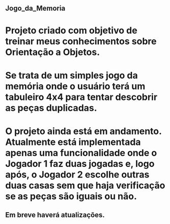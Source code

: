 ## Jogo_da_Memoria

#	Projeto criado com objetivo de treinar meus conhecimentos sobre Orientação a Objetos.

#	Se trata de um simples jogo da memória onde o usuário terá um tabuleiro 4x4 para tentar descobrir as peças duplicadas.

#	O projeto ainda está em andamento. Atualmente está implementada apenas uma funcionalidade onde o Jogador 1 faz duas jogadas e, logo após, o Jogador 2 escolhe outras duas casas sem que haja verificação se as peças são iguais ou não.

##	Em breve haverá atualizações.